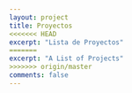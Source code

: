 ```yaml
---
layout: project
title: Proyectos
<<<<<<< HEAD
excerpt: "Lista de Proyectos"
=======
excerpt: "A List of Projects"
>>>>>>> origin/master
comments: false
---
```

